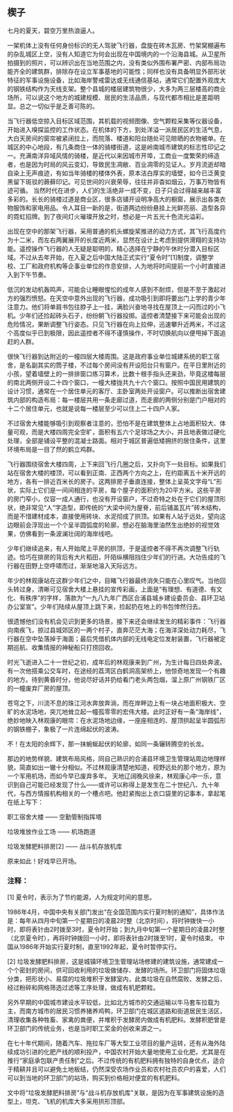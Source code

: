## 楔子

七月的夏天，碧空万里热浪逼人。

一架机体上没有任何身份标识的无人驾驶飞行器，盘旋在砖木瓦房、竹架窝棚遍布的杂乱城区上空，没有人知道它为何会出现在中国境内的一个沿海县城。从卫星所拍摄到的照片，可以辨识出在当地范围之内，没有类似外围布署严密、内部布局功能齐全的建筑群，排除存在设立军事基地的可能性；同样也没有具备明显外部形状特征的军事设施设备，比如海岸警戒雷达或无线通信基站，通常它们配置外观庞大的钢铁结构作为天线支架。整个县城的楼层建筑物很少，大多为两三层楼高的商业场所，可以说这个地方的城建规模、居民的生活品质，与现代都市相比是差距明显。总之一切似乎是乏善可陈的。

当飞行器低空掠入目标区域范围，其机载的视频图像、空气颗粒采集等仪器设备，开始进入嗅探监控的工作状态。在机体的下方，到处洋溢一派居民区的生活气息，大白天房间的窗帘被紧闭拉上，而院落、楼道和阳台随处可见晾晒的衣物被单。在城区的中心地段，有几条商住一体的骑楼街道，这是岭南城市建筑的标志性印记之一。充满南洋异域风情的骑楼，是近代以来因城市开埠，工商业一度繁荣的缔造者，也是因为时局的风云变幻，导致民生凋敝、百业凋零的见证人。岁月流逝却暗自染上无声痕迹，有如当年骑楼的楼体外表，原本洁白厚实的墙壁，如今已泛黄变黑留下斑驳的蕨藓印记。可见世间的兴衰荣辱，往往并非杳如烟云，万事万物皆有迹可循。
当然时代在进步，人们的生活绝非一成不变，日子只会过得越来越丰富多彩的。长长的骑楼过道是商业区，很多店铺开设明净高大的橱窗，展示出各类衣物服饰和家电用品。令人耳目一新的是，街道两边纷纷悬挂上光鲜亮丽、造型各异的霓虹招牌。到了夜间灯火璀璨开放之时，想必是一片五光十色流光溢彩。

出现在空中的那架飞行器，采用普通的机头螺旋桨推进的动力方式，其飞行高度约为十二米，而左右两翼展开的长度近两米，显然在设计上考虑到提供滑翔的支持功能。遥控操作飞行器的人无疑是聪明的，精心选择在宁静的午休时分潜入目标区域。不过从去年开始，在入夏之后中国大陆正式实行“夏令时”[1]制度，调整学校、工厂和政府机构等企事业单位的作息安排，人为地将时间提前一个小时直接进入到下午节奏。

低沉的发动机轰鸣声，可能会让睡眼惺忪的成年人感到不耐烦，但是不至于激起对方的强烈愤怒。在天空中意外出现的飞行器，成功吸引到即将要出门上学的青少年注意力。他们将单肩书包往脖子上一挂，满脸兴奋地寻找在屋顶上一闪而过的小飞机。少年们还捡起砖头石子，纷纷朝飞行器投掷。遥控者清楚接下来可能会出现的危险情况，果断调整飞行姿态。只见飞行器在向上拉伸，迅速攀升近两米，不过这个高度似乎已到极限，因此遥控者不得不谨慎操作，不时切换航向以便甩掉下面追赶的人群。

很快飞行器到达附近的一幢四层大楼周围。这是政府事业单位城建系统的职工宿舍，是名副其实的筒子楼，不过每个房间没有开设阳台只有窗户。在平日里附近的小孩，望着墙壁上的一排排窗口练习算术，比数十根手指头还来劲，毕竟这楼每层的南北两侧开设二十四个窗口，一幢大楼拢共九十六个窗口。按照中国民用建筑的设计习惯，通常在一个居住单元的客厅、主卧室两处开设窗户。可以推断出宿舍建筑内部的构造布局：每一楼层共用一条走廊过道，而走廊的两侧分别是门户相对的十二个居住单元，也就是说每一楼层至少可以住上二十四户人家。

不过宿舍大楼能够吸引到观察者注意的，恐怕不是在建筑整体上占地面积较大、体量可观，而是大楼四周完全空旷，面积有五六个足球场之大小，并且地表做过硬化处理，全部是铺设平整的混凝士路面。相对于城区普遍低矮拥挤的居住条件，这里环境布局是一目了然的鹤立鸡群。

飞行器围绕宿舍大楼四周，上下来回飞行几圈之后，又扑向下一处目标。如果我们站在宿舍大楼的楼顶，可以看到正南、正西两个方向之上，在约距离五十米开远的地方，各有一排近百米长的房子。这两排房子垂直连接，整体上呈英文字母“L”形状，实际上它们是一间间相连的平房，每个屋子的面积约为20平方米。这些平房的房门窄小，仅容一成人通行，也没有开设窗户，不过奇特之处在于它们的屋顶形状，绝非常见“人”字造型，即传统的“大梁中间为屋脊，前后铺盖瓦片”砖木结构，而是不惜建材成本，直接使用砖块、水泥彻成了拱顶。如果有人站于远处，望向这边眼前会浮现出一个个呈半圆弧度的轮廓，想必在脑海里油然生出绝妙的视觉效果，仿佛看到一条波澜壮阔的海岸线吧。

少年们继续追来，有人开始爬上平房的拱顶，于是遥控者不得不再次调整飞行轨迹。恰巧在排房的背后有大片稻田，阡陌纵横阻挡住少年们的行进。大功告成的飞行器在田野上空呼啸而过，渐渐地溶入天际远方。

年少的林观康站在这群少年们之中，目睹飞行器最终消失只能在心里叹气。当他回头转过身，清晰可见宿舍大楼上悬挂的宣传彩画，上面是“有理想、有道德、有文化、有秩序”的字样，落款为“一九八九年广西区合浦县城乡建设委员会、县环卫站办公室宣”。少年们陆续从屋顶上跳下来，捡起扔在地上的书包悻然归去。

很遗憾他们没有机会见识到更多的场景，接下来还会继续发生的精彩事件：飞行器向南疾飞，掠过县城郊区的一两个村子，直奔茫茫大海；在海洋深处动力耗尽，飞行器在空中坠落掉于海面；最后凭借机体内部的无线电定位发射装置，飞行器被定期巡航、收集情报的神秘船只打捞回收。

时光飞逝进入二十一世纪之初，成年后的林观康来到广州，为生计每日四处奔波。有一次他搭乘公交车时，在途经的荔湾区白鹤洞高架桥上，他惊奇地发现一个有趣的地方。待到黄昏时分，他说尽好话并扔给看门老头两包烟，溜上原广州钢铁厂区的一幢废弃厂房的屋顶。

苍穹之下，川流不息的珠江河水奔放奔淌，而在岸畔边上有一块占地面积极大、空旷的水泥场地，突兀地耸立起一幢孤零零的宏伟大楼。此时正好有一条“海岸线”，绝妙地映入林观康的眼帘：在水泥场地边缘，一座座相连的、屋顶拱起呈半圆弧形的钢铁棚子，象极了一片连绵起伏的波涛。

不！在太阳的余辉下，那一抹蜿蜒起伏的轮廓，如同一条辗转腾空的长龙。

那边的地势样貌、建筑布局风格，同自己熟识的合浦县环境卫生管理站周边地理样貌，简直如出一辙十分相似。不过林观康清楚地知道，视野远处的那个地方，原为一个军用机场，而如今早已废弃多年。
天地辽阔晚风徐来，林观康心中一乐，意识到自己可能已经发现了什么——或许可以称得上是发生在二十世纪八、九十年代，与西方情报机构相关的一个槽点吧。他赶紧掏出上衣口袋里的记事本，拿起笔在纸上写下：

职工宿舍大楼 —— 空勤管制指挥塔

垃圾堆放作业工场 —— 机场跑道

垃圾发酵肥料排房[2] —— 战斗机存放机库

原来如此！好戏早已开场。


### 注释：

[1] 夏令时，表示为了节约能源，人为规定时间的意思。

1986年4月，中国中央有关部门发出“在全国范围内实行夏时制的通知”，具体作法是：每年从四月中旬第一个星期日的凌晨2时整（北京时间），将时钟拨快一小时，即将表针由2时拨至3时，夏令时开始；到九月中旬第一个星期日的凌晨2时整（北京夏令时），再将时钟拨回一小时，即将表针由2时拨至1时，夏令时结束。
中国从1986年开始实行夏时制，直至1992年起，夏令时暂停实行。

[2] 垃圾发酵肥料排房，这是城镇环境卫生管理站场修建的建筑设施，通常建成一个个密封的房间，供可回收利用的垃圾做储存、发酵的场所。环卫部门将固体垃圾分类，把形状小、易腐的垃圾堆积于发酵室内，此类垃圾在自然腐败、发酵之后，经过粉碎和网格筛选过滤等工序处理，做成有机肥颗粒。

另外早期的中国城市建设水平较低，比如北方城市的交通运输以牛马套车拉载为主，而南方城市的居民习惯养猪养鸡鸭，环卫部门在城区道路和街道居民生活区，清理收集各种牲畜、家禽的粪便，并堆积于发酵房内做成有机肥料。发酵积肥曾是环卫部门的传统业务，也是当时职工奖金的创收来源之一。

在七十年代期间，随着汽车、拖拉车厂等大型工业项目的量产运转，还有从海外陆续成功引进的化肥产线的顺利投产，中国农村开始大量地使用工业化肥，尤其是在推行“家庭承包联产责任制”之后。不过传统的有机肥料拥有独特的自身优点，适合于精耕并且可以避免土地板结，仍然深受农场作业员和农村社员农户的喜爱，人们可以到当地的环卫部门的站场，购买到价格相对便宜的有机肥料。

文中将“垃圾发酵肥料排房”与“战斗机存放机库”关联，是因为在军事建筑设施的造型上，坦克、飞机的机库大多采用拱形顶部。


